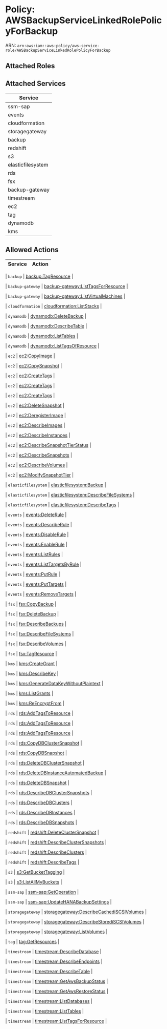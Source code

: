 # Policy: AWSBackupServiceLinkedRolePolicyForBackup

ARN: `arn:aws:iam::aws:policy/aws-service-role/AWSBackupServiceLinkedRolePolicyForBackup`

## Attached Roles

## Attached Services

| Service |
|---------|
| ssm-sap |
| events |
| cloudformation |
| storagegateway |
| backup |
| redshift |
| s3 |
| elasticfilesystem |
| rds |
| fsx |
| backup-gateway |
| timestream |
| ec2 |
| tag |
| dynamodb |
| kms |

## Allowed Actions

| Service | Action |
|:-------:|--------|

| `backup` | [backup:TagResource](../actions.md#backup:tagresource) |

| `backup-gateway` | [backup-gateway:ListTagsForResource](../actions.md#backup-gateway:listtagsforresource) |

| `backup-gateway` | [backup-gateway:ListVirtualMachines](../actions.md#backup-gateway:listvirtualmachines) |

| `cloudformation` | [cloudformation:ListStacks](../actions.md#cloudformation:liststacks) |

| `dynamodb` | [dynamodb:DeleteBackup](../actions.md#dynamodb:deletebackup) |

| `dynamodb` | [dynamodb:DescribeTable](../actions.md#dynamodb:describetable) |

| `dynamodb` | [dynamodb:ListTables](../actions.md#dynamodb:listtables) |

| `dynamodb` | [dynamodb:ListTagsOfResource](../actions.md#dynamodb:listtagsofresource) |

| `ec2` | [ec2:CopyImage](../actions.md#ec2:copyimage) |

| `ec2` | [ec2:CopySnapshot](../actions.md#ec2:copysnapshot) |

| `ec2` | [ec2:CreateTags](../actions.md#ec2:createtags) |

| `ec2` | [ec2:CreateTags](../actions.md#ec2:createtags) |

| `ec2` | [ec2:CreateTags](../actions.md#ec2:createtags) |

| `ec2` | [ec2:DeleteSnapshot](../actions.md#ec2:deletesnapshot) |

| `ec2` | [ec2:DeregisterImage](../actions.md#ec2:deregisterimage) |

| `ec2` | [ec2:DescribeImages](../actions.md#ec2:describeimages) |

| `ec2` | [ec2:DescribeInstances](../actions.md#ec2:describeinstances) |

| `ec2` | [ec2:DescribeSnapshotTierStatus](../actions.md#ec2:describesnapshottierstatus) |

| `ec2` | [ec2:DescribeSnapshots](../actions.md#ec2:describesnapshots) |

| `ec2` | [ec2:DescribeVolumes](../actions.md#ec2:describevolumes) |

| `ec2` | [ec2:ModifySnapshotTier](../actions.md#ec2:modifysnapshottier) |

| `elasticfilesystem` | [elasticfilesystem:Backup](../actions.md#elasticfilesystem:backup) |

| `elasticfilesystem` | [elasticfilesystem:DescribeFileSystems](../actions.md#elasticfilesystem:describefilesystems) |

| `elasticfilesystem` | [elasticfilesystem:DescribeTags](../actions.md#elasticfilesystem:describetags) |

| `events` | [events:DeleteRule](../actions.md#events:deleterule) |

| `events` | [events:DescribeRule](../actions.md#events:describerule) |

| `events` | [events:DisableRule](../actions.md#events:disablerule) |

| `events` | [events:EnableRule](../actions.md#events:enablerule) |

| `events` | [events:ListRules](../actions.md#events:listrules) |

| `events` | [events:ListTargetsByRule](../actions.md#events:listtargetsbyrule) |

| `events` | [events:PutRule](../actions.md#events:putrule) |

| `events` | [events:PutTargets](../actions.md#events:puttargets) |

| `events` | [events:RemoveTargets](../actions.md#events:removetargets) |

| `fsx` | [fsx:CopyBackup](../actions.md#fsx:copybackup) |

| `fsx` | [fsx:DeleteBackup](../actions.md#fsx:deletebackup) |

| `fsx` | [fsx:DescribeBackups](../actions.md#fsx:describebackups) |

| `fsx` | [fsx:DescribeFileSystems](../actions.md#fsx:describefilesystems) |

| `fsx` | [fsx:DescribeVolumes](../actions.md#fsx:describevolumes) |

| `fsx` | [fsx:TagResource](../actions.md#fsx:tagresource) |

| `kms` | [kms:CreateGrant](../actions.md#kms:creategrant) |

| `kms` | [kms:DescribeKey](../actions.md#kms:describekey) |

| `kms` | [kms:GenerateDataKeyWithoutPlaintext](../actions.md#kms:generatedatakeywithoutplaintext) |

| `kms` | [kms:ListGrants](../actions.md#kms:listgrants) |

| `kms` | [kms:ReEncryptFrom](../actions.md#kms:reencryptfrom) |

| `rds` | [rds:AddTagsToResource](../actions.md#rds:addtagstoresource) |

| `rds` | [rds:AddTagsToResource](../actions.md#rds:addtagstoresource) |

| `rds` | [rds:AddTagsToResource](../actions.md#rds:addtagstoresource) |

| `rds` | [rds:CopyDBClusterSnapshot](../actions.md#rds:copydbclustersnapshot) |

| `rds` | [rds:CopyDBSnapshot](../actions.md#rds:copydbsnapshot) |

| `rds` | [rds:DeleteDBClusterSnapshot](../actions.md#rds:deletedbclustersnapshot) |

| `rds` | [rds:DeleteDBInstanceAutomatedBackup](../actions.md#rds:deletedbinstanceautomatedbackup) |

| `rds` | [rds:DeleteDBSnapshot](../actions.md#rds:deletedbsnapshot) |

| `rds` | [rds:DescribeDBClusterSnapshots](../actions.md#rds:describedbclustersnapshots) |

| `rds` | [rds:DescribeDBClusters](../actions.md#rds:describedbclusters) |

| `rds` | [rds:DescribeDBInstances](../actions.md#rds:describedbinstances) |

| `rds` | [rds:DescribeDBSnapshots](../actions.md#rds:describedbsnapshots) |

| `redshift` | [redshift:DeleteClusterSnapshot](../actions.md#redshift:deleteclustersnapshot) |

| `redshift` | [redshift:DescribeClusterSnapshots](../actions.md#redshift:describeclustersnapshots) |

| `redshift` | [redshift:DescribeClusters](../actions.md#redshift:describeclusters) |

| `redshift` | [redshift:DescribeTags](../actions.md#redshift:describetags) |

| `s3` | [s3:GetBucketTagging](../actions.md#s3:getbuckettagging) |

| `s3` | [s3:ListAllMyBuckets](../actions.md#s3:listallmybuckets) |

| `ssm-sap` | [ssm-sap:GetOperation](../actions.md#ssm-sap:getoperation) |

| `ssm-sap` | [ssm-sap:UpdateHANABackupSettings](../actions.md#ssm-sap:updatehanabackupsettings) |

| `storagegateway` | [storagegateway:DescribeCachediSCSIVolumes](../actions.md#storagegateway:describecachediscsivolumes) |

| `storagegateway` | [storagegateway:DescribeStorediSCSIVolumes](../actions.md#storagegateway:describestorediscsivolumes) |

| `storagegateway` | [storagegateway:ListVolumes](../actions.md#storagegateway:listvolumes) |

| `tag` | [tag:GetResources](../actions.md#tag:getresources) |

| `timestream` | [timestream:DescribeDatabase](../actions.md#timestream:describedatabase) |

| `timestream` | [timestream:DescribeEndpoints](../actions.md#timestream:describeendpoints) |

| `timestream` | [timestream:DescribeTable](../actions.md#timestream:describetable) |

| `timestream` | [timestream:GetAwsBackupStatus](../actions.md#timestream:getawsbackupstatus) |

| `timestream` | [timestream:GetAwsRestoreStatus](../actions.md#timestream:getawsrestorestatus) |

| `timestream` | [timestream:ListDatabases](../actions.md#timestream:listdatabases) |

| `timestream` | [timestream:ListTables](../actions.md#timestream:listtables) |

| `timestream` | [timestream:ListTagsForResource](../actions.md#timestream:listtagsforresource) |
